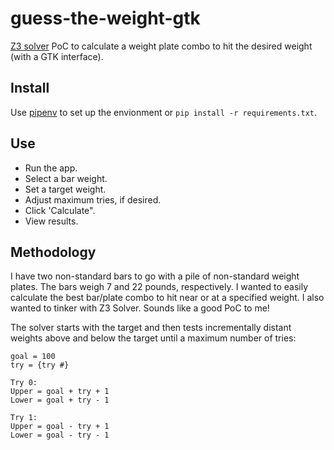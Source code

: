# guess-the-weight-gtk
[Z3 solver](https://github.com/Z3Prover/z3) PoC to calculate a weight plate combo to hit the desired weight (with a GTK interface).

## Install
Use [pipenv](https://github.com/pypa/pipenv) to set up the envionment or `pip install -r requirements.txt`.

## Use
* Run the app. 
* Select a bar weight.
* Set a target weight.
* Adjust maximum tries, if desired.
* Click 'Calculate".
* View results.

## Methodology
I have two non-standard bars to go with a pile of non-standard weight plates. The bars weigh 7 and 22 pounds, respectively. I wanted to easily calculate the best bar/plate combo to hit near or at a specified weight. I also wanted to tinker with Z3 Solver. Sounds like a good PoC to me!

The solver starts with the target and then tests incrementally distant weights above and below the target until a maximum number of tries:
```
goal = 100
try = {try #}

Try 0:
Upper = goal + try + 1
Lower = goal + try - 1

Try 1:
Upper = goal - try + 1
Lower = goal - try - 1
```



